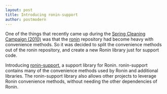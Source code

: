 ```yaml
---
layout: post
title: Introducing ronin-support
author: postmodern
---
```


One of the things that recently came up during the
[Spring Cleaning Campaign (2010)](/blog/2010/01/12/spring-cleaning.html)
was that the [ronin](http://github.com/ronin-ruby/ronin) repository had
become heavy with convenience methods. So it was decided to split the
convenience methods out of the ronin repository, and create a new
Ronin library just for support code.

Introducing [ronin-support](http://github.com/ronin-ruby/ronin-support),
a support library for Ronin. ronin-support contains many of the convenience
methods used by Ronin and additional libraries. The ronin-support library
also allows other projects to leverage Ronin convenience methods, without
needing the other dependencies of Ronin.

